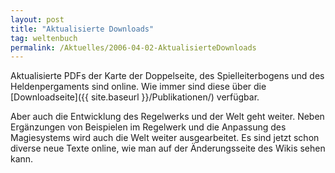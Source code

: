 ```yaml
---
layout: post
title: "Aktualisierte Downloads"
tag: weltenbuch
permalink: /Aktuelles/2006-04-02-AktualisierteDownloads
---
```


Aktualisierte PDFs der Karte der Doppelseite, des Spielleiterbogens und des Heldenpergaments sind online. Wie immer sind diese über die [Downloadseite]({{ site.baseurl }}/Publikationen/) verfügbar.

Aber auch die Entwicklung des Regelwerks und der Welt geht weiter. Neben Ergänzungen von Beispielen im Regelwerk und die Anpassung des Magiesystems wird auch die Welt weiter ausgearbeitet. Es sind jetzt schon diverse neue Texte online, wie man auf der Änderungsseite des Wikis sehen kann.</p>

